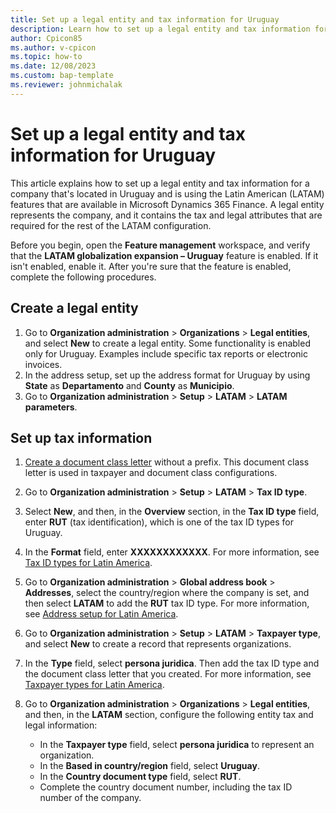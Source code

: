 ```yaml
---
title: Set up a legal entity and tax information for Uruguay
description: Learn how to set up a legal entity and tax information for a company in Uruguay, including a step-by-step process on creating a legal entity.
author: Cpicon85
ms.author: v-cpicon
ms.topic: how-to
ms.date: 12/08/2023
ms.custom: bap-template
ms.reviewer: johnmichalak
---
```


# Set up a legal entity and tax information for Uruguay

This article explains how to set up a legal entity and tax information for a company that's located in Uruguay and is using the Latin American (LATAM) features that are available in Microsoft Dynamics 365 Finance. A legal entity represents the company, and it contains the tax and legal attributes that are required for the rest of the LATAM configuration.

Before you begin, open the **Feature management** workspace, and verify that the **LATAM globalization expansion – Uruguay** feature is enabled. If it isn't enabled, enable it. After you're sure that the feature is enabled, complete the following procedures.

## Create a legal entity

1. Go to **Organization administration** \> **Organizations** \> **Legal entities**, and select **New** to create a legal entity. Some functionality is enabled only for Uruguay. Examples include specific tax reports or electronic invoices.
2. In the address setup, set up the address format for Uruguay by using **State** as **Departamento** and **County** as **Municipio**.
3. Go to **Organization administration** \> **Setup** \> **LATAM** \> **LATAM parameters**.

## Set up tax information

1. [Create a document class letter](ltm-core-document-class-letter.md) without a prefix. This document class letter is used in taxpayer and document class configurations.
2. Go to **Organization administration** \> **Setup** \> **LATAM** \> **Tax ID type**.
3. Select **New**, and then, in the **Overview** section, in the **Tax ID type** field, enter **RUT** (tax identification), which is one of the tax ID types for Uruguay.
4. In the **Format** field, enter **XXXXXXXXXXXX**. For more information, see [Tax ID types for Latin America](ltm-core-tax-id-type.md).
5. Go to **Organization administration** \> **Global address book** \> **Addresses**, select the country/region where the company is set, and then select **LATAM** to add the **RUT** tax ID type. For more information, see [Address setup for Latin America](ltm-core-address-setup.md).
6. Go to **Organization administration** \> **Setup** \> **LATAM** \> **Taxpayer type**, and select **New** to create a record that represents organizations.
7. In the **Type** field, select **persona juridica**. Then add the tax ID type and the document class letter that you created. For more information, see [Taxpayer types for Latin America](ltm-core-taxpayer-type.md).
8. Go to **Organization administration** \> **Organizations** \> **Legal entities**, and then, in the **LATAM** section, configure the following entity tax and legal information:

    - In the **Taxpayer type** field, select **persona juridica** to represent an organization.
    - In the **Based in country/region** field, select **Uruguay**.
    - In the **Country document type** field, select **RUT**.
    - Complete the country document number, including the tax ID number of the company.
